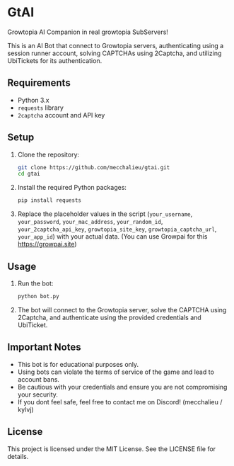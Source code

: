 # GtAI
Growtopia AI Companion in real growtopia SubServers!

This is an AI Bot that connect to Growtopia servers, authenticating using a session runner account, solving CAPTCHAs using 2Captcha, and utilizing UbiTickets for its authentication.

## Requirements

- Python 3.x
- `requests` library
- `2captcha` account and API key

## Setup

1. Clone the repository:

    ```sh
    git clone https://github.com/mecchalieu/gtai.git
    cd gtai
    ```

2. Install the required Python packages:

    ```sh
    pip install requests
    ```

3. Replace the placeholder values in the script (`your_username`, `your_password`, `your_mac_address`, `your_random_id`, `your_2captcha_api_key`, `growtopia_site_key`, `growtopia_captcha_url`, `your_app_id`) with your actual data. (You can use Growpai for this https://growpai.site)

## Usage

1. Run the bot:

    ```sh
    python bot.py
    ```

2. The bot will connect to the Growtopia server, solve the CAPTCHA using 2Captcha, and authenticate using the provided credentials and UbiTicket.

## Important Notes

- This bot is for educational purposes only.
- Using bots can violate the terms of service of the game and lead to account bans.
- Be cautious with your credentials and ensure you are not compromising your security.
- If you dont feel safe, feel free to contact me on Discord! (mecchalieu / kylvj)

## License

This project is licensed under the MIT License. See the LICENSE file for details.
